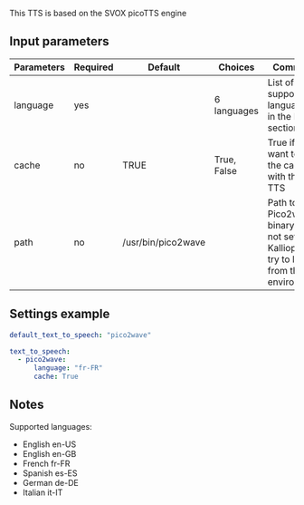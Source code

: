 This TTS is based on the SVOX picoTTS engine

## Input parameters

| Parameters | Required | Default            | Choices     | Comment                                                                                     |
| ---------- | -------- | ------------------ | ----------- | ------------------------------------------------------------------------------------------- |
| language   | yes      |                    | 6 languages | List of supported languages in the Note section                                             |
| cache      | no       | TRUE               | True, False | True if you want to use the cache with this TTS                                             |
| path       | no       | /usr/bin/pico2wave |             | Path to the Pico2wave binary. If not set, Kalliope will try to load it from the environment |

## Settings example

```yaml
default_text_to_speech: "pico2wave"

text_to_speech:
  - pico2wave:
      language: "fr-FR"
      cache: True
```

## Notes

Supported languages:

- English en-US
- English en-GB
- French fr-FR
- Spanish es-ES
- German de-DE
- Italian it-IT
